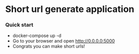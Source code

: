 # Short url generate application

### Quick start 
- docker-compose up -d
- Go to your browser and open http://0.0.0.0:5000
- Congrats you can make short urls!
